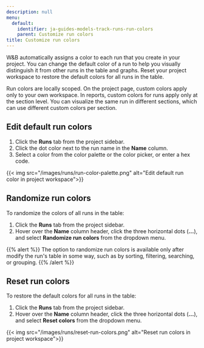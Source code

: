 ```yaml
---
description: null
menu:
  default:
    identifier: ja-guides-models-track-runs-run-colors
    parent: Customize run colors
title: Customize run colors
---
```


W&B automatically assigns a color to each run that you create in your project. You can change the default color of a run to help you visually distinguish it from other runs in the table and graphs. Reset your project workspace to restore the default colors for all runs in the table.

Run colors are locally scoped. On the project page, custom colors apply only to your own workspace. In reports, custom colors for runs apply only at the section level. You can visualize the same run in different sections, which can use different custom colors per section.

## Edit default run colors

1. Click the **Runs** tab from the project sidebar.
2. Click the dot color next to the run name in the **Name** column.
3. Select a color from the color palette or the color picker, or enter a hex code.

{{< img src="/images/runs/run-color-palette.png" alt="Edit default run color in project workspace">}}

## Randomize run colors

To randomize the colors of all runs in the table:

1. Click the **Runs** tab from the project sidebar.
2. Hover over the **Name** column header, click the three horizontal dots (**...**), and select **Randomize run colors** from the dropdown menu.

{{% alert %}}
The option to randomize run colors is available only after modify the run's table in some way, such as by sorting, filtering, searching, or grouping.
{{% /alert %}}


## Reset run colors

<!-- {{% alert %}}
The option to randomize run colors is only available if there are at least two runs in the table or selector, and you have made some kind of modification to the view (sorting, filtering, searching, or grouping).
{{% /alert %}} -->

To restore the default colors for all runs in the table:

1. Click the **Runs** tab from the project sidebar.
2. Hover over the **Name** column header, click the three horizontal dots (**...**), and select **Reset colors** from the dropdown menu.

{{< img src="/images/runs/reset-run-colors.png" alt="Reset run colors in project workspace">}}